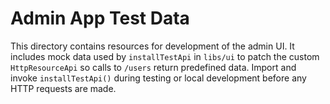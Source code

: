 # Admin App Test Data

This directory contains resources for development of the admin UI.
It includes mock data used by `installTestApi` in `libs/ui` to
patch the custom `HttpResourceApi` so calls to `/users` return
predefined data. Import and invoke `installTestApi()` during
testing or local development before any HTTP requests are made.
